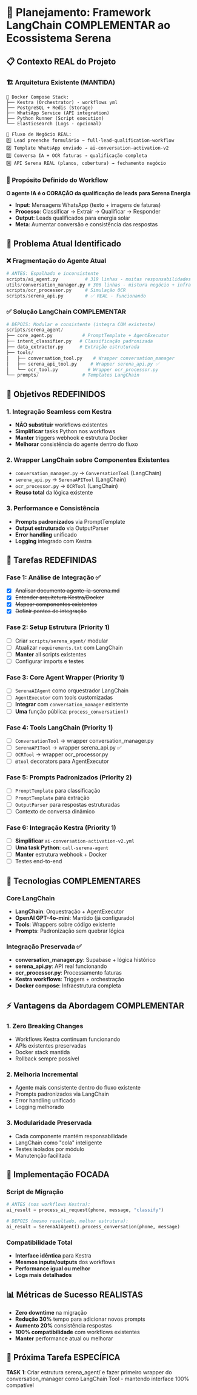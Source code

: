 # 🤖 Planejamento: Framework LangChain COMPLEMENTAR ao Ecossistema Serena

## 📋 Contexto REAL do Projeto

### 🏗️ Arquitetura Existente (MANTIDA)
```
🐳 Docker Compose Stack:
├── Kestra (Orchestrator) - workflows yml
├── PostgreSQL + Redis (Storage)  
├── WhatsApp Service (API integration)
├── Python Runner (Script execution)
└── Elasticsearch (Logs - opcional)

📱 Fluxo de Negócio REAL:
1️⃣ Lead preenche formulário → full-lead-qualification-workflow
2️⃣ Template WhatsApp enviado → ai-conversation-activation-v2  
3️⃣ Conversa IA + OCR faturas → qualificação completa
4️⃣ API Serena REAL (planos, cobertura) → fechamento negócio
```

### 🎯 Propósito Definido do Workflow
**O agente IA é o CORAÇÃO da qualificação de leads para Serena Energia**
- **Input**: Mensagens WhatsApp (texto + imagens de faturas)
- **Processo**: Classificar → Extrair → Qualificar → Responder  
- **Output**: Leads qualificados para energia solar
- **Meta**: Aumentar conversão e consistência das respostas

## 🔧 Problema Atual Identificado

### ❌ Fragmentação do Agente Atual
```python
# ANTES: Espalhado e inconsistente
scripts/ai_agent.py          # 319 linhas - muitas responsabilidades
utils/conversation_manager.py # 306 linhas - mistura negócio + infra
scripts/ocr_processor.py     # Simulação OCR
scripts/serena_api.py        # ✅ REAL - funcionando 
```

### ✅ Solução LangChain COMPLEMENTAR
```python
# DEPOIS: Modular e consistente (integra COM existente)
scripts/serena_agent/
├── core_agent.py           # PromptTemplate + AgentExecutor  
├── intent_classifier.py   # Classificação padronizada
├── data_extractor.py      # Extração estruturada
├── tools/
│   ├── conversation_tool.py    # Wrapper conversation_manager
│   ├── serena_api_tool.py     # Wrapper serena_api.py ✅ 
│   └── ocr_tool.py           # Wrapper ocr_processor.py
└── prompts/                # Templates LangChain
```

## 🎯 Objetivos REDEFINIDOS

### 1. Integração Seamless com Kestra
- **NÃO substituir** workflows existentes
- **Simplificar** tasks Python nos workflows  
- **Manter** triggers webhook e estrutura Docker
- **Melhorar** consistência do agente dentro do fluxo

### 2. Wrapper LangChain sobre Componentes Existentes
- `conversation_manager.py` → `ConversationTool` (LangChain)
- `serena_api.py` → `SerenaAPITool` (LangChain)  
- `ocr_processor.py` → `OCRTool` (LangChain)
- **Reuso total** da lógica existente

### 3. Performance e Consistência  
- **Prompts padronizados** via PromptTemplate
- **Output estruturado** via OutputParser
- **Error handling** unificado  
- **Logging** integrado com Kestra

## 📝 Tarefas REDEFINIDAS

### Fase 1: Análise de Integração ✅
- [x] ~~Analisar documento agente-ia-serena.md~~
- [x] ~~Entender arquitetura Kestra/Docker~~
- [x] ~~Mapear componentes existentes~~
- [x] ~~Definir pontos de integração~~

### Fase 2: Setup Estrutura (Priority 1) 
- [ ] Criar `scripts/serena_agent/` modular
- [ ] Atualizar `requirements.txt` com LangChain  
- [ ] **Manter** all scripts existentes 
- [ ] Configurar imports e testes

### Fase 3: Core Agent Wrapper (Priority 1)
- [ ] `SerenaAIAgent` como orquestrador LangChain
- [ ] `AgentExecutor` com tools customizadas
- [ ] **Integrar** com `conversation_manager` existente
- [ ] **Uma** função pública: `process_conversation()`

### Fase 4: Tools LangChain (Priority 1)
- [ ] `ConversationTool` → wrapper conversation_manager.py
- [ ] `SerenaAPITool` → wrapper serena_api.py ✅
- [ ] `OCRTool` → wrapper ocr_processor.py  
- [ ] `@tool` decorators para AgentExecutor

### Fase 5: Prompts Padronizados (Priority 2)
- [ ] `PromptTemplate` para classificação
- [ ] `PromptTemplate` para extração
- [ ] `OutputParser` para respostas estruturadas
- [ ] Contexto de conversa dinâmico

### Fase 6: Integração Kestra (Priority 1)
- [ ] **Simplificar** `ai-conversation-activation-v2.yml`
- [ ] **Uma task Python**: `call-serena-agent`
- [ ] **Manter** estrutura webhook + Docker
- [ ] Testes end-to-end

## 🔧 Tecnologias COMPLEMENTARES

### Core LangChain 
- **LangChain**: Orquestração + AgentExecutor
- **OpenAI GPT-4o-mini**: Mantido (já configurado)
- **Tools**: Wrappers sobre código existente
- **Prompts**: Padronização sem quebrar lógica

### Integração Preservada ✅
- **conversation_manager.py**: Supabase + lógica histórico
- **serena_api.py**: API real funcionando
- **ocr_processor.py**: Processamento faturas  
- **Kestra workflows**: Triggers + orchestração
- **Docker compose**: Infraestrutura completa

## ⚡ Vantagens da Abordagem COMPLEMENTAR

### 1. Zero Breaking Changes
- Workflows Kestra continuam funcionando
- APIs existentes preservadas  
- Docker stack mantida
- Rollback sempre possível

### 2. Melhoria Incremental
- Agente mais consistente dentro do fluxo existente
- Prompts padronizados via LangChain
- Error handling unificado
- Logging melhorado

### 3. Modularidade Preservada
- Cada componente mantém responsabilidade
- LangChain como "cola" inteligente
- Testes isolados por módulo
- Manutenção facilitada

## 🚀 Implementação FOCADA

### Script de Migração
```python
# ANTES (nos workflows Kestra):
ai_result = process_ai_request(phone, message, "classify")

# DEPOIS (mesmo resultado, melhor estrutura):
ai_result = SerenaAIAgent().process_conversation(phone, message)
```

### Compatibilidade Total
- **Interface idêntica** para Kestra
- **Mesmos inputs/outputs** dos workflows
- **Performance igual ou melhor**
- **Logs mais detalhados**

## 📊 Métricas de Sucesso REALISTAS
- **Zero downtime** na migração
- **Redução 30%** tempo para adicionar novos prompts
- **Aumento 20%** consistência respostas
- **100% compatibilidade** com workflows existentes
- **Manter** performance atual ou melhorar

## 🔄 Próxima Tarefa ESPECÍFICA
**TASK 1**: Criar estrutura serena_agent/ e fazer primeiro wrapper do conversation_manager como LangChain Tool - mantendo interface 100% compatível 
